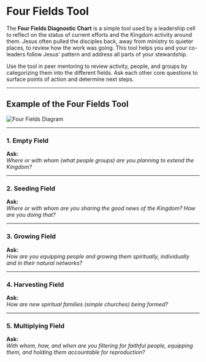 # Four Fields Tool

The **Four Fields Diagnostic Chart** is a simple tool used by a leadership cell to reflect on the status of current efforts and the Kingdom activity around them. Jesus often pulled the disciples back, away from ministry to quieter places, to review how the work was going. This tool helps you and your co-leaders follow Jesus' pattern and address all parts of your stewardship.

Use the tool in peer mentoring to review activity, people, and groups by categorizing them into the different fields. Ask each other core questions to surface points of action and determine next steps.

---

## Example of the Four Fields Tool

![Four Fields Diagram](four-fields)

---

### 1. Empty Field

**Ask:**  
*Where or with whom (what people groups) are you planning to extend the Kingdom?*

---

### 2. Seeding Field

**Ask:**  
*Where or with whom are you sharing the good news of the Kingdom? How are you doing that?*

---

### 3. Growing Field

**Ask:**  
*How are you equipping people and growing them spiritually, individually and in their natural networks?*

---

### 4. Harvesting Field

**Ask:**  
*How are new spiritual families (simple churches) being formed?*

---

### 5. Multiplying Field

**Ask:**  
*With whom, how, and when are you filtering for faithful people, equipping them, and holding them accountable for reproduction?*